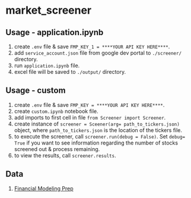 # market_screener

## Usage - application.ipynb

1. create `.env` file & save `FMP_KEY_1 = ****YOUR API KEY HERE****`.
1. add `service_account.json` file from google dev portal to `./screener/` directory.
1. run `application.ipynb` file.
1. excel file will be saved to `./output/` directory.

## Usage - custom

1. create `.env` file & save `FMP_KEY = ****YOUR API KEY HERE****`.
1. create `custom.ipynb` notebook file.
1. add imports to first cell in file `from Screener import Screener`.
1. create instance of `screener = Sceener(arg= path_to_tickers.json)` object, where `path_to_tickers.json` is the location of the tickers file.
1. to execute the screener, call `screener.run(debug = False)`. Set `debug= True` if you want to see information regarding the number of stocks screened out & process remaining.
1. to view the results, call `screener.results`.

## Data

1. [Financial Modeling Prep](https://site.financialmodelingprep.com/developer/docs)
